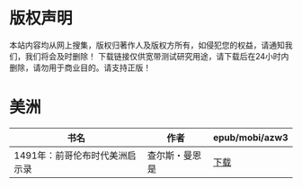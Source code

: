 # 版权声明

本站内容均从网上搜集，版权归著作人及版权方所有，如侵犯您的权益，请通知我们，我们将会及时删除！ 下载链接仅供宽带测试研究用途，请下载后在24小时内删除，请勿用于商业目的。请支持正版！

# 美洲

| 书名 | 作者 | epub/mobi/azw3 |
| --- | --- | --- |
| 1491年：前哥伦布时代美洲启示录 | 查尔斯・曼恩是 | [下载](https://url89.ctfile.com/f/31084289-1357011508-3f67fb?p=8866) |
